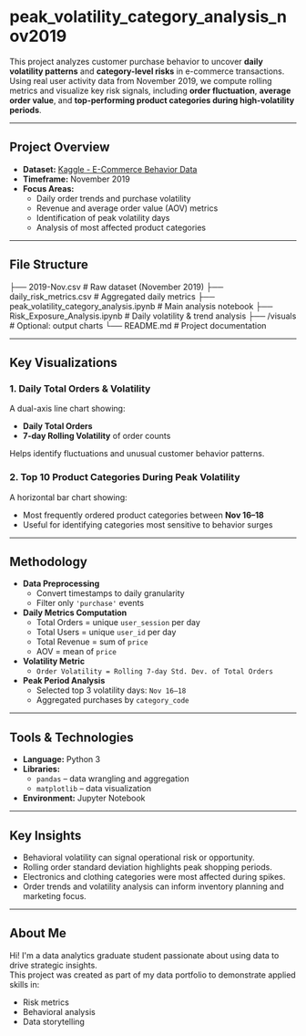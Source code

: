 # peak_volatility_category_analysis_nov2019

This project analyzes customer purchase behavior to uncover **daily volatility patterns** and **category-level risks** in e-commerce transactions. Using real user activity data from November 2019, we compute rolling metrics and visualize key risk signals, including **order fluctuation**, **average order value**, and **top-performing product categories during high-volatility periods**.

---

## Project Overview

- **Dataset:** [Kaggle - E-Commerce Behavior Data](https://www.kaggle.com/datasets/mkechinov/ecommerce-behavior-data-from-multi-category-store)
- **Timeframe:** November 2019
- **Focus Areas:**
  - Daily order trends and purchase volatility
  - Revenue and average order value (AOV) metrics
  - Identification of peak volatility days
  - Analysis of most affected product categories

---

## File Structure
├── 2019-Nov.csv # Raw dataset (November 2019)
├── daily_risk_metrics.csv # Aggregated daily metrics
├── peak_volatility_category_analysis.ipynb # Main analysis notebook
├── Risk_Exposure_Analysis.ipynb # Daily volatility & trend analysis
├── /visuals # Optional: output charts
└── README.md # Project documentation


---

## Key Visualizations

### 1. Daily Total Orders & Volatility  
A dual-axis line chart showing:
- **Daily Total Orders**  
- **7-day Rolling Volatility** of order counts  

Helps identify fluctuations and unusual customer behavior patterns.

### 2. Top 10 Product Categories During Peak Volatility  
A horizontal bar chart showing:
- Most frequently ordered product categories between **Nov 16–18**
- Useful for identifying categories most sensitive to behavior surges

---

## Methodology

- **Data Preprocessing**
  - Convert timestamps to daily granularity
  - Filter only `'purchase'` events
- **Daily Metrics Computation**
  - Total Orders = unique `user_session` per day
  - Total Users = unique `user_id` per day
  - Total Revenue = sum of `price`
  - AOV = mean of `price`
- **Volatility Metric**
  - `Order Volatility = Rolling 7-day Std. Dev. of Total Orders`
- **Peak Period Analysis**
  - Selected top 3 volatility days: `Nov 16–18`
  - Aggregated purchases by `category_code`

---

## Tools & Technologies

- **Language:** Python 3
- **Libraries:**
  - `pandas` – data wrangling and aggregation
  - `matplotlib` – data visualization
- **Environment:** Jupyter Notebook

---

## Key Insights

- Behavioral volatility can signal operational risk or opportunity.
- Rolling order standard deviation highlights peak shopping periods.
- Electronics and clothing categories were most affected during spikes.
- Order trends and volatility analysis can inform inventory planning and marketing focus.


---

## About Me

Hi! I'm a data analytics graduate student passionate about using data to drive strategic insights.  
This project was created as part of my data portfolio to demonstrate applied skills in:

- Risk metrics
- Behavioral analysis
- Data storytelling


